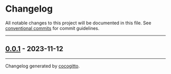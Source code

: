 # Changelog
All notable changes to this project will be documented in this file. See [conventional commits](https://www.conventionalcommits.org/) for commit guidelines.

- - -
## [0.0.1](https://github.com/EKGF/terraform-neptune/compare/5bf745c1fadba78bc16a951a010620b5073c81dd..0.0.1) - 2023-11-12

- - -

Changelog generated by [cocogitto](https://github.com/cocogitto/cocogitto).